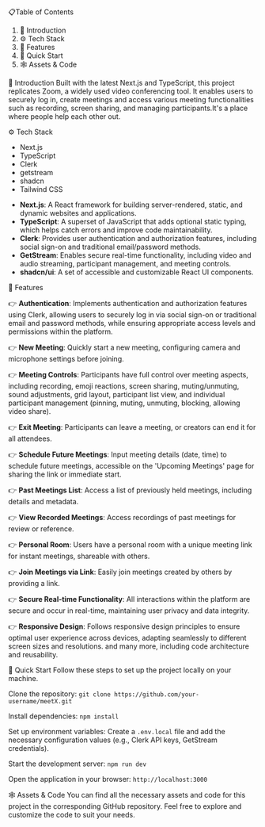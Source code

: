 📋Table of Contents
1. 🤖 Introduction
2. ⚙️ Tech Stack
3. 🔋 Features
4. 🤸 Quick Start
5. 🕸️ Assets & Code




🤖 Introduction
Built with the latest Next.js and TypeScript, this project replicates Zoom, a widely used video conferencing tool. It enables users to securely log in, create meetings and access various meeting functionalities such as recording, screen sharing, and managing participants.It's a place where people help each other out.

⚙️ Tech Stack
* Next.js
* TypeScript
* Clerk
* getstream
* shadcn
* Tailwind CSS

- **Next.js**: A React framework for building server-rendered, static, and dynamic websites and applications.
- **TypeScript**: A superset of JavaScript that adds optional static typing, which helps catch errors and improve code maintainability.
- **Clerk**: Provides user authentication and authorization features, including social sign-on and traditional email/password methods.
- **GetStream**: Enables secure real-time functionality, including video and audio streaming, participant management, and meeting controls.
- **shadcn/ui**: A set of accessible and customizable React UI components.
  
🔋 Features

👉 **Authentication**: Implements authentication and authorization features using Clerk, allowing users to securely log in via social sign-on or traditional email and password methods, while ensuring appropriate access levels and permissions within the platform.

👉 **New Meeting**: Quickly start a new meeting, configuring camera and microphone settings before joining.

👉 **Meeting Controls**: Participants have full control over meeting aspects, including recording, emoji reactions, screen sharing, muting/unmuting, sound adjustments, grid layout, participant list view, and individual participant management (pinning, muting, unmuting, blocking, allowing video share).

👉 **Exit Meeting**: Participants can leave a meeting, or creators can end it for all attendees.

👉 **Schedule Future Meetings**: Input meeting details (date, time) to schedule future meetings, accessible on the 'Upcoming Meetings' page for sharing the link or immediate start.

👉 **Past Meetings List**: Access a list of previously held meetings, including details and metadata.

👉 **View Recorded Meetings**: Access recordings of past meetings for review or reference.

👉 **Personal Room**: Users have a personal room with a unique meeting link for instant meetings, shareable with others.

👉 **Join Meetings via Link**: Easily join meetings created by others by providing a link.

👉 **Secure Real-time Functionality**: All interactions within the platform are secure and occur in real-time, maintaining user privacy and data integrity.

👉 **Responsive Design**: Follows responsive design principles to ensure optimal user experience across devices, adapting seamlessly to different screen sizes and resolutions.
and many more, including code architecture and reusability.

🤸 Quick Start
Follow these steps to set up the project locally on your machine.

 Clone the repository: `git clone https://github.com/your-username/meetX.git`

 Install dependencies: `npm install`

 Set up environment variables: Create a `.env.local` file and add the necessary configuration values (e.g., Clerk API keys, GetStream credentials).

 Start the development server: `npm run dev`
 
 Open the application in your browser: `http://localhost:3000`

🕸️ Assets & Code
You can find all the necessary assets and code for this project in the corresponding GitHub repository. Feel free to explore and customize the code to suit your needs.
